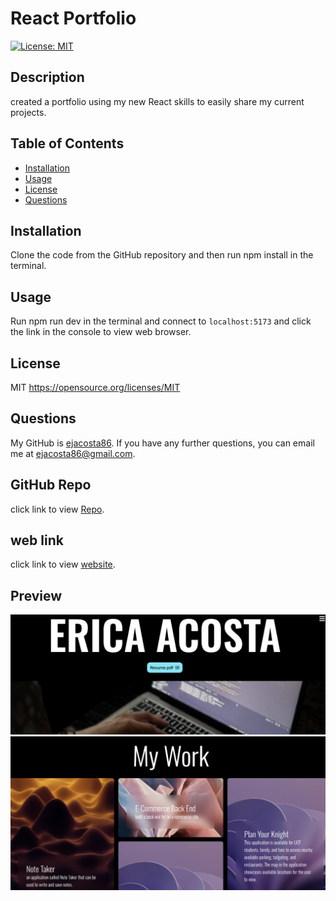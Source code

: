 # React Portfolio
[![License: MIT](https://img.shields.io/badge/License-MIT-yellow.svg)](https://opensource.org/licenses/MIT)
   
## Description
created a portfolio using my new React skills to easily share my current projects.



## Table of Contents
- [Installation](#installation)
- [Usage](#usage)
- [License](#license)
- [Questions](#questions)

## Installation 
Clone the code from the GitHub repository and then run npm install in the terminal.
    
## Usage 
Run npm run dev in the terminal and connect to `localhost:5173` and click the link in the console to view web browser. 


## License 
MIT
https://opensource.org/licenses/MIT


## Questions
    
My GitHub is [ejacosta86](https://github.com/ejacosta86).
If you have any further questions, you can email me at ejacosta86@gmail.com.

## GitHub Repo
click link to view [Repo](https://github.com/Ejacosta86/React-Portfolio).

## web link
click link to view [website](https://ericaacostadev.netlify.app/).


## Preview
![example website](./assets/images/reactpreview1.png)
![example website](./assets/images/reactpreview2.png)


